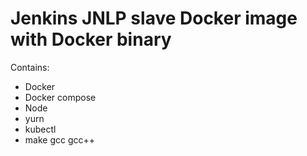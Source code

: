 Jenkins JNLP slave Docker image with Docker binary
==================================================

Contains:

-	Docker
-	Docker compose
-   Node
-   yurn
-   kubectl
-   make gcc gcc++
